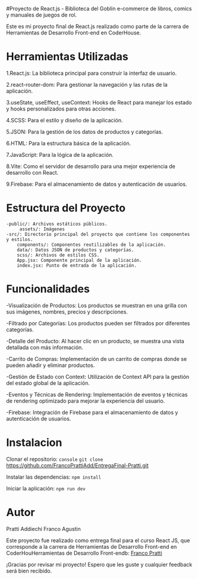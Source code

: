 #Proyecto de React.js - Biblioteca del Goblin e-commerce de libros, comics y manuales de juegos de rol.

Este es mi proyecto final de React.js realizado como parte de la carrera de Herramientas de Desarrollo Front-end en CoderHouse.

# Herramientas Utilizadas


1.React.js: La biblioteca principal para construir la interfaz de usuario.

2.react-router-dom: Para gestionar la navegación y las rutas de la aplicación.

3.useState, useEffect, useContext: Hooks de React para manejar los estado y hooks personalizados para otras acciones.

4.SCSS: Para el estilo y diseño de la aplicación.

5.JSON: Para la gestión de los datos de productos y categorías.

6.HTML: Para la estructura básica de la aplicación.

7.JavaScript: Para la lógica de la aplicación.

8.Vite: Como el servidor de desarrollo para una mejor experiencia de desarrollo con React.

9.Firebase: Para el almacenamiento de datos y autenticación de usuarios.


# Estructura del Proyecto

    -public/: Archivos estáticos públicos.
         assets/: Imágenes
    -src/: Directorio principal del proyecto que contiene los componentes y estilos.
        components/: Componentes reutilizables de la aplicación.
        data/: Datos JSON de productos y categorías.
        scss/: Archivos de estilos CSS.
        App.jsx: Componente principal de la aplicación.
        index.jsx: Punto de entrada de la aplicación.


# Funcionalidades


-Visualización de Productos: Los productos se muestran en una grilla con sus imágenes, nombres, precios y descripciones.

-Filtrado por Categorías: Los productos pueden ser filtrados por diferentes categorías.

-Detalle del Producto: Al hacer clic en un producto, se muestra una vista detallada con más información.

-Carrito de Compras: Implementación de un carrito de compras donde se pueden añadir y eliminar productos.

-Gestión de Estado con Context: Utilización de Context API para la gestión del estado global de la aplicación.

-Eventos y Técnicas de Rendering: Implementación de eventos y técnicas de rendering optimizado para mejorar la experiencia del usuario.

-Firebase: Integración de Firebase para el almacenamiento de datos y autenticación de usuarios.


# Instalacion
Clonar el repositorio: `console` `git clone` https://github.com/FrancoPrattiAdd/EntregaFinal-Pratti.git

Instalar las dependencias: `npm install`

Iniciar la aplicación: `npm run dev`
 
 # Autor
 Pratti Addiechi Franco Agustin
 
 Este proyecto fue realizado como entrega final para el curso React JS, que corresponde a la carrera de Herramientas de Desarrollo Front-end en CoderHouHerramientas de Desarrollo Front-endb: [Franco Pratti](https://github.com/FrancoPrattiAdd)
 
 ¡Gracias por revisar mi proyecto! Espero que les guste y cualquier feedback será bien recibido.